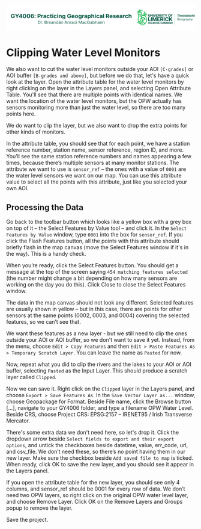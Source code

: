 ![UL Geography logo](../assets/images/GY4006_logo.png)

# Clipping Water Level Monitors

We also want to cut the water level monitors outside your AOI ```[C-grades]``` or AOI buffer ```[B-grades and above]```, but before we do that, let's have a quick look at the layer. Open the attribute table for the water level monitors by right clicking on the layer in the Layers panel, and selecting Open Attribute Table. You'll see that there are multiple points with identical names. We want the location of the water level monitors, but the OPW actually has sensors monitoring more than just the water level, so there are too many points here. 

We do want to clip the layer, but we also want to drop the extra points for other kinds of monitors. 

In the attribute table, you should see that for each point, we have a station reference number, station name, sensor reference, region ID, and more. You’ll see the same station reference numbers and names appearing a few times, because there’s multiple sensors at many monitor stations. The attribute we want to use is ```sensor_ref``` – the ones with a value of ```0001``` are the water level sensors we want on our map. You can use this attribute value to select all the points with this attribute, just like you selected your own AOI.

## Processing the Data

Go back to the toolbar button which looks like a yellow box with a grey box on top of it – the Select Features by Value tool –  and click it. In the ```Select Features by Value``` window, type ```0001``` into the box for ```sensor_ref```. If you click the Flash Features button, all the points with this attribute should briefly flash in the map canvas (move the Select Features window if it's in the way). This is a handy check. 

When you’re ready, click the Select Features button. You should get a message at the top of the screen saying ```454 matching features selected``` (the number might change a bit depending on how many sensors are working on the day you do this). Click Close to close the Select Features window. 

The data in the map canvas should not look any different. Selected features are usually shown in yellow – but in this case, there are points for other sensors at the same points (0002, 0003, and 0004) covering the selected features, so we can’t see that.

We want these features as a new layer - but we still need to clip the ones outside your AOI or AOI buffer, so we don't want to save it yet. Instead, from the menu, choose ```Edit > Copy Features``` and then ```Edit > Paste Features As > Temporary Scratch Layer```. You can leave the name as ```Pasted``` for now.

Now, repeat what you did to clip the rivers and the lakes to your AOI or AOI buffer, selecting ```Pasted``` as the Input Layer. This should produce a scratch layer called ```Clipped```.

Now we can save it. Right click on the ```Clipped``` layer in the Layers panel, and choose ```Export > Save Features As```. In the ```Save Vector Layer as...``` window, choose Geopackage for Format. Beside File name, click the Browse button […], navigate to your GY4006 folder, and type a filename OPW Water Level. Beside CRS, choose Project CRS: EPSG:2157 – IRENET95 / Irish Transverse Mercator. 

There's some extra data we don't need here, so let's drop it. Click the dropdown arrow beside ```Select fields to export and their export options```, and untick the checkboxes beside datetime, value, err_code, url, and csv_file. We don’t need these, so there’s no point having them in our new layer. Make sure the checkbox beside ```Add saved file to map``` is ticked. When ready, click OK to save the new layer, and you should see it appear in the Layers panel.

If you open the attribute table for the new layer, you should see only 4 columns, and sensor_ref should be 0001 for every row of data.
We don’t need two OPW layers, so right click on the original OPW water level layer, and choose Remove Layer. Click OK on the Remove Layers and Groups popup to remove the layer.

Save the project.
